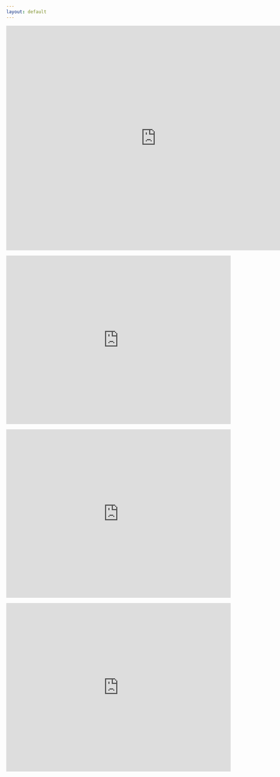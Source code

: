 ```yaml
---
layout: default
---
```


<p></p>
<div class="resp-container" id="32">
  <iframe src="https://www.google.com/maps/embed?pb=!4v1569679838526!6m8!1m7!1sCAoSLEFGMVFpcE9rWEwxSzcyTkdxNW5LTEVKdjJicHRvM0Y2MGRZMVlPb3FTcTlO!2m2!1d25.176721699999998!2d121.4294367!3f30.31!4f0!5f0.7820865974627469" width="800" height="600" frameborder="0" style="border:0;" allowfullscreen=""></iframe>
</div>
<p></p>
<div class="resp-container" id="31">
  <iframe src="https://www.google.com/maps/embed?pb=!4v1569725367592!6m8!1m7!1sCAoSLEFGMVFpcE5BRFRoZWZDaGtKYmJaNW9UYjJremVYdXpwdndOYmhfLXpNWDNM!2m2!1d25.1766583!2d121.42903329999999!3f178.12!4f0!5f0.7820865974627469" width="600" height="450" frameborder="0" style="border:0;" allowfullscreen=""></iframe>
</div>
<p></p>
<div class="resp-container" id="30">
  <iframe src="https://www.google.com/maps/embed?pb=!4v1569725418153!6m8!1m7!1sCAoSLEFGMVFpcE1MaGlZTzdSMWQ2QWZhTUdiclV1Q2ktTmtMMWtfM25QOHZxaXdj!2m2!1d25.176425!2d121.42891170000001!3f175.23!4f0!5f0.7820865974627469" width="600" height="450" frameborder="0" style="border:0;" allowfullscreen=""></iframe>
</div>
<p></p>
<div class="resp-container" id="29">
<iframe src="https://www.google.com/maps/embed?pb=!4v1569768209211!6m8!1m7!1sCAoSLEFGMVFpcE8ydHNJTnJOVy1pTGtxRGpnV24zRERCUjlmSVpkWW9RaGo1YmhQ!2m2!1d25.1744667!2d121.43186999999999!3f179.56!4f0!5f0.7820865974627469" width="600" height="450" frameborder="0" style="border:0;" allowfullscreen=""></iframe>
</div>